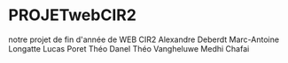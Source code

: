 # PROJETwebCIR2
notre projet de fin d'année de WEB CIR2
Alexandre Deberdt
Marc-Antoine Longatte
Lucas Poret
Théo Danel
Théo Vangheluwe
Medhi Chafai
